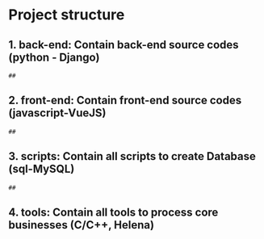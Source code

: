 # Project structure
## 1. back-end: Contain back-end source codes (python - Django)
```
## 
```
## 2. front-end: Contain front-end source codes (javascript-VueJS)
```
## 
```
## 3. scripts: Contain all scripts to create Database (sql-MySQL)
```
## 
```
## 4. tools: Contain all tools to process core businesses (C/C++, Helena)
```
